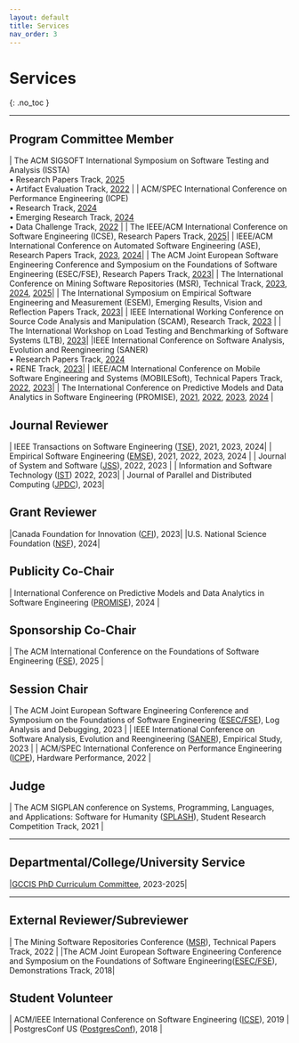 ```yaml
---
layout: default
title: Services
nav_order: 3
---
```


# Services
{: .no_toc }

----

## Program Committee Member

| The ACM SIGSOFT International Symposium on Software Testing and Analysis (ISSTA) <br/> •  Research Papers Track, [2025](https://conf.researchr.org/track/issta-2025/issta-2025-papers) <br/> • Artifact Evaluation Track, [2022](https://conf.researchr.org/track/issta-2022/issta-2022-artifact-evaluation) |
| ACM/SPEC International Conference on Performance Engineering (ICPE) <br/> • Research Track, [2024](https://icpe2024.spec.org/) <br/> • Emerging Research Track, [2024](https://icpe2024.spec.org/tracks-and-submissions/) <br/> • Data Challenge Track, [2022](https://icpe2022.spec.org/tracks-and-submissions/data-challenge-track/) |
| The IEEE/ACM International Conference on Software Engineering (ICSE), Research Papers Track, [2025](https://conf.researchr.org/track/icse-2025/icse-2025-research-track)| 
| IEEE/ACM International Conference on Automated Software Engineering (ASE), Research Papers Track, [2023](https://conf.researchr.org/track/ase-2023/ase-2023-papers?), [2024](https://conf.researchr.org/track/ase-2024/ase-2024-research)| 
| The ACM Joint European Software Engineering Conference and Symposium on the Foundations of Software Engineering (ESEC/FSE), Research Papers Track, [2023](https://2023.esec-fse.org/track/fse-2023-research-papers)| 
| The International Conference on Mining Software Repositories (MSR), Technical Track, [2023](https://conf.researchr.org/track/msr-2023/msr-2023-technical-papers), [2024](https://2024.msrconf.org/track/msr-2024-technical-papers), [2025](https://2025.msrconf.org/track/msr-2025-technical-papers)| 
| The International Symposium on Empirical Software Engineering and Measurement (ESEM), Emerging Results, Vision and Reflection Papers Track, [2023](https://conf.researchr.org/track/esem-2023/esem-2023-emerging-results-vision-and-reflection-papers)| 
| IEEE International Working Conference on Source Code Analysis and Manipulation (SCAM), Research Track, [2023](http://www.ieee-scam.org/2023/#cfpresearchtrack) |
| The International Workshop on Load Testing and Benchmarking of Software Systems (LTB), [2023](https://ltb2023.github.io/)| 
|IEEE International Conference on Software Analysis, Evolution and Reengineering (SANER) <br/> • Research Papers Track, [2024](https://conf.researchr.org/track/saner-2024/saner-2024-papers) <br/> • RENE Track, [2023](https://saner2023.must.edu.mo/negativerestrack)|
| IEEE/ACM International Conference on Mobile Software Engineering and Systems (MOBILESoft), Technical Papers Track, [2022](https://conf.researchr.org/track/mobilesoft-2022/mobilesoft-2022-technical-papers?), [2023](https://conf.researchr.org/home/mobilesoft-2023)|
| The International Conference on Predictive Models and Data Analytics in Software Engineering (PROMISE), [2021](https://promiseconf.github.io/2021/index.html), [2022](https://promiseconf.github.io/2022/index.html), [2023](https://promiseconf.github.io/2023/index.html), [2024](https://conf.researchr.org/home/promise-2024) |

## Journal Reviewer

| IEEE Transactions on Software Engineering ([TSE](https://ieeexplore.ieee.org/xpl/RecentIssue.jsp?punumber=32)), 2021, 2023, 2024| 
| Empirical Software Engineering ([EMSE](https://www.springer.com/journal/10664)), 2021, 2022, 2023, 2024 | 
| Journal of System and Software ([JSS](https://www.sciencedirect.com/journal/journal-of-systems-and-software)), 2022, 2023 | 
| Information and Software Technology ([IST](https://www.sciencedirect.com/journal/information-and-software-technology)) 2022, 2023|
| Journal of Parallel and Distributed Computing ([JPDC](https://www.sciencedirect.com/journal/journal-of-parallel-and-distributed-computing)), 2023| 

## Grant Reviewer

|Canada Foundation for Innovation ([CFI](https://www.innovation.ca/)), 2023|
|U.S. National Science Foundation ([NSF](https://www.nsf.gov/)), 2024|

## Publicity Co-Chair

| International Conference on Predictive Models and Data Analytics in Software Engineering ([PROMISE](https://promiseconf.github.io/2024/index.html)), 2024 |

## Sponsorship Co-Chair

| The ACM International Conference on the Foundations of Software Engineering ([FSE](https://conf.researchr.org/home/fse-2025)), 2025 |

## Session Chair

| The ACM Joint European Software Engineering Conference and Symposium on the Foundations of Software Engineering ([ESEC/FSE](https://2023.esec-fse.org/)), Log Analysis and Debugging, 2023 | 
| IEEE International Conference on Software Analysis, Evolution and Reengineering ([SANER](https://saner2023.must.edu.mo/)), Empirical Study, 2023 |
| ACM/SPEC International Conference on Performance Engineering ([ICPE](https://icpe2022.spec.org/)), Hardware Performance, 2022 |

## Judge

| The ACM SIGPLAN conference on Systems, Programming, Languages, and Applications: Software for Humanity ([SPLASH](https://2021.splashcon.org/track/splash-2021-SRC?plenary=Hide%20plenary%20sessions)), Student Research Competition Track, 2021 |

-----


## Departmental/College/University Service

|[GCCIS PhD Curriculum Committee](https://www.rit.edu/computing/phd-computing-and-information-sciences/resources), 2023-2025|

-------

## External Reviewer/Subreviewer

| The Mining Software Repositories Conference ([MSR](https://conf.researchr.org/home/msr-2022)), Technical Papers Track, 2022 |
|The ACM Joint European Software Engineering Conference and Symposium on the Foundations of Software Engineering([ESEC/FSE](https://2018.fseconference.org/)), Demonstrations Track, 2018|

## Student Volunteer

| ACM/IEEE International Conference on Software Engineering ([ICSE](https://2019.icse-conferences.org/)), 2019 |
| PostgresConf US ([PostgresConf](https://postgresconf.org/conferences/2018)), 2018 |
